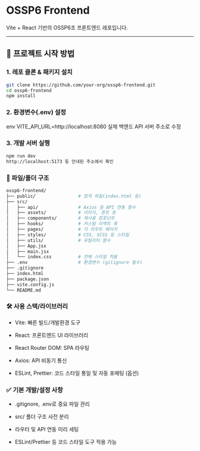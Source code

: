 # OSSP6 Frontend

Vite + React 기반의 OSSP6조 프론트엔드 레포입니다.

---

## 🚀 프로젝트 시작 방법

### 1. 레포 클론 & 패키지 설치

```bash
git clone https://github.com/your-org/ossp6-frontend.git
cd ossp6-frontend
npm install
```
### 2. 환경변수(.env) 설정
env
VITE_API_URL=http://localhost:8080
실제 백엔드 API 서버 주소로 수정

### 3. 개발 서버 실행
```bash
npm run dev
http://localhost:5173 등 안내된 주소에서 확인
```
### 📁 파일/폴더 구조
```bash
ossp6-frontend/
├── public/                # 정적 파일(index.html 등)
├── src/
│   ├── api/               # Axios 등 API 연동 함수
│   ├── assets/            # 이미지, 폰트 등
│   ├── components/        # 재사용 컴포넌트
│   ├── hooks/             # 커스텀 리액트 훅
│   ├── pages/             # 각 라우트 페이지
│   ├── styles/            # CSS, SCSS 등 스타일
│   ├── utils/             # 유틸리티 함수
│   ├── App.jsx
│   ├── main.jsx
│   └── index.css          # 전체 스타일 적용
├── .env                   # 환경변수 (gitignore 필수)
├── .gitignore
├── index.html
├── package.json
├── vite.config.js
└── README.md
```
### 🛠️ 사용 스택/라이브러리
- Vite: 빠른 빌드/개발환경 도구

- React: 프론트엔드 UI 라이브러리

- React Router DOM: SPA 라우팅

- Axios: API 비동기 통신

- ESLint, Prettier: 코드 스타일 통일 및 자동 포매팅 (옵션)

### ✅ 기본 개발/설정 사항
- .gitignore, .env로 중요 파일 관리

- src/ 폴더 구조 사전 분리

- 라우터 및 API 연동 미리 세팅

- ESLint/Prettier 등 코드 스타일 도구 적용 가능
